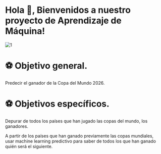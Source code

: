 # Hola 👋, Bienvenidos a nuestro proyecto de Aprendizaje de Máquina! 

![1](https://github.com/juanandresc-jarp/MachineLearningProject/assets/90013072/9da2fd5d-98bb-464e-b87b-7bf7f390776a)


# ⚽ Objetivo general.
Predecir el ganador de la Copa del Mundo 2026.


# ⚽ Objetivos específicos.
Depurar de todos los países que han jugado las copas del mundo, los ganadores.

A partir de los países que han ganado previamente las copas mundiales, usar machine learning predictivo para saber de todos los que han ganado quién será el siguiente.



